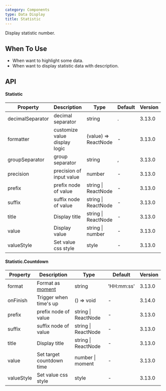```yaml
---
category: Components
type: Data Display
title: Statistic
---
```


Display statistic number.

## When To Use

- When want to highlight some data.
- When want to display statistic data with description.

## API

#### Statistic

| Property         | Description                   | Type                 | Default | Version |
| ---------------- | ----------------------------- | -------------------- | ------- | ------- |
| decimalSeparator | decimal separator             | string               | .       | 3.13.0  |
| formatter        | customize value display logic | (value) => ReactNode | -       | 3.13.0  |
| groupSeparator   | group separator               | string               | ,       | 3.13.0  |
| precision        | precision of input value      | number               | -       | 3.13.0  |
| prefix           | prefix node of value          | string \| ReactNode  | -       | 3.13.0  |
| suffix           | suffix node of value          | string \| ReactNode  | -       | 3.13.0  |
| title            | Display title                 | string \| ReactNode  | -       | 3.13.0  |
| value            | Display value                 | string \| number     | -       | 3.13.0  |
| valueStyle       | Set value css style           | style                | -       | 3.13.0  |

#### Statistic.Countdown

| Property   | Description                              | Type                | Default    | Version |
| ---------- | ---------------------------------------- | ------------------- | ---------- | ------- |
| format     | Format as [moment](http://momentjs.com/) | string              | 'HH:mm:ss' | 3.13.0  |
| onFinish   | Trigger when time's up                   | () => void          | -          | 3.14.0  |
| prefix     | prefix node of value                     | string \| ReactNode | -          | 3.13.0  |
| suffix     | suffix node of value                     | string \| ReactNode | -          | 3.13.0  |
| title      | Display title                            | string \| ReactNode | -          | 3.13.0  |
| value      | Set target countdown time                | number \| moment    | -          | 3.13.0  |
| valueStyle | Set value css style                      | style               | -          | 3.13.0  |
